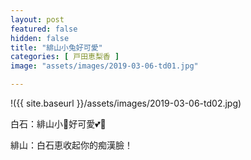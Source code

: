 ```yaml
---
layout: post
featured: false
hidden: false
title: "緋山小兔好可愛"
categories: [ 戸田恵梨香 ]
image: "assets/images/2019-03-06-td01.jpg"

---
```

!({{ site.baseurl }}/assets/images/2019-03-06-td02.jpg)

白石：緋山小🐰好可愛💕🤤

緋山：白石恵收起你的痴漢臉！

